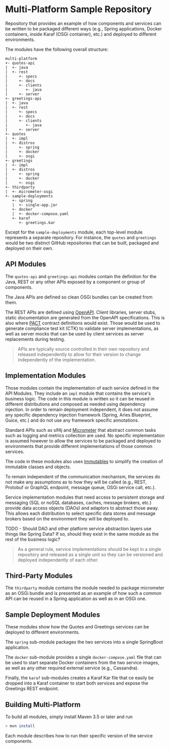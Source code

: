 # Multi-Platform Sample Repository

Repository that provides an example of how components  and services can be written to be packaged
different ways (e.g., Spring applications, Docker containers, inside Karaf (OSGi container), etc.)
and deployed to different environments.

The modules have the following overall structure:

```text
multi-platform
+- quotes-api
|  +- java
|  +- rest
|     +- specs
|     +- docs
|     +- clients
|        +- java
|     +- server
+- greetings-api
|  +- java
|  +- rest
|     +- specs
|     +- docs
|     +- clients
|        +- java
|     +- server
+- quotes
|  +- impl
|  +- distros
|     +- spring
|     +- docker
|     +- osgi
+- greetings
|  +- impl
|  +- distros
|     +- spring
|     +- docker
|     +- osgi
+- thirdparty
|  +- micrometer-osgi
+- sample-deployments
   +- spring
   |  +- single-app.jar
   +- docker
   |  +- docker-compose.yaml
   +- karaf
      +- greetings.kar
```

Except for the `sample-deployments` module, each top-level module represents a separate repository.
For instance, the `quotes` and `greetings` would be two distinct GitHub repositories that can be
built, packaged and deployed on their own.

## API Modules

The `quotes-api` and `greetings-api` modules contain the definition for the Java, REST or any other
APIs exposed by a component or group of components.

The Java APIs are defined so clean OSGi bundles can be created from them.

The REST APIs are defined using [OpenAPI](https://www.openapis.org/). Client libraries, server
stubs, static documentation are generated from the OpenAPI specifications. This is also where
[PACT](https://docs.pact.io/) contract definitions would exist. Those would be used to generate
compliance test kit (CTK) to validate server implementations, as well as server mocks that can be
used by client services as server replacements during testing.
                                             
> APIs are typically source controlled in their own repository and released independently to
allow for their version to change independently of the implementation.

## Implementation Modules

Those modules contain the implementation of each service defined in the API Modules.
They include an `impl` module that contains the service's business logic. The code in this
module is written so it can be reused in different distributions and composed as needed
using dependency injection. In order to remain deployment independent, it does not assume any
specific dependency injection framework (Spring, Aries Blueprint, Guice, etc.) and do not use any
framework specific annotations.

Standard APIs such as slf4j and [Micrometer](https://micrometer.io) that abstract common tasks such
as logging and metrics collection are used. No specific implementation is assumed however to allow
the services to be packaged and deployed to environments that provide different implementations of
those common services.

The code in these modules also uses [Immutables](https://immutables.org) to simplify the creation of
immutable classes and objects.

To remain independent of the communication mechanism, the services do not make any assumptions
as to how they will be called (e.g., REST, Protobuf or GraphQL endpoint, message queue, OSGi
service call, etc.).

Service implementation modules that need access to persistent storage and messaging (SQL or noSQL
databases, caches, message brokers, etc.) provide data access objects (DAOs) and adaptors to
abstract those away. This allows each distribution to select specific data stores and message
brokers based on the environment they will be deployed to.

TODO - Should DAO and other platform service abstraction layers use things like Spring Data? If so, should they exist in the same module as the rest of the business logic?

> As a general rule, service implementations should be kept in a single repository and released as
a single unit so they can be versioned and deployed independently of each other.

## Third-Party Modules

The `thirdparty` module contains the module needed to package micrometer as an OSGi bundle and is
presented as an example of how such a common API can be reused in a Spring application as well as
in an OSGi one.

## Sample Deployment Modules

These modules show how the Quotes and Greetings services can be deployed to different environments.

The `spring` sub-module packages the two services into a single SpringBoot application.

The `docker` sub-module provides a single `docker-compose.yaml` file that can be used to start
separate Docker containers from the two service images, as well as any other required external
service (e.g., Cassandra).

Finally, the `karaf` sub-modules creates a Karaf Kar file that ce easily be dropped into a
Karaf container to start both services and expose the Greetings REST endpoint.

## Building Multi-Platform

To build all modules, simply install Maven 3.5 or later and run

```bash
> mvn install
```

Each module describes how to run their specific version of the service components.
